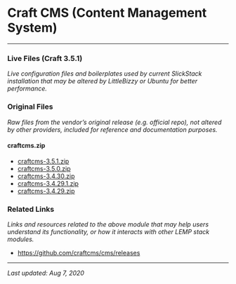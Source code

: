 # Craft CMS (Content Management System)

----

### Live Files (Craft 3.5.1)

*Live configuration files and boilerplates used by current SlickStack installation that may be altered by LittleBizzy or Ubuntu for better performance.*



### Original Files

*Raw files from the vendor’s original release (e.g. official repo), not altered by other providers, included for reference and documentation purposes.*

#### craftcms.zip

* [craftcms-3.5.1.zip](craftcms-3.5.1.zip)
* [craftcms-3.5.0.zip](craftcms-3.5.0.zip)
* [craftcms-3.4.30.zip](craftcms-3.4.30.zip)
* [craftcms-3.4.29.1.zip](craftcms-3.4.29.1.zip)
* [craftcms-3.4.29.zip](craftcms-3.4.29.zip)

### Related Links

*Links and resources related to the above module that may help users understand its functionality, or how it interacts with other LEMP stack modules.*

* https://github.com/craftcms/cms/releases

----

*Last updated: Aug 7, 2020*
